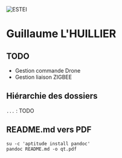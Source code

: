 ![ESTEI](https://raw.github.com/estei-master/segment_SOL/master/PJ/Slide/common/estei.png)

Guillaume L'HUILLIER
============

TODO
----

- Gestion commande Drone
- Gestion liaison ZIGBEE

Hiérarchie des dossiers
----------------------
`...` 
:	TODO

README.md vers PDF
------------------
	su -c 'aptitude install pandoc' 
	pandoc README.md -o qt.pdf


